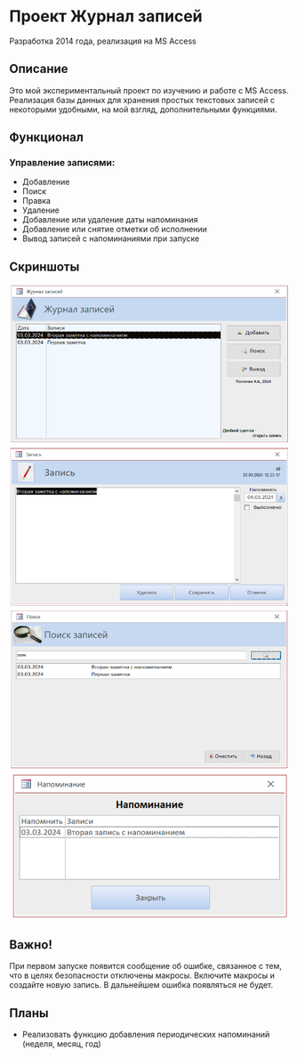 # Проект Журнал записей
Разработка 2014 года, реализация на MS Access

## Описание
Это мой экспериментальный проект по изучению и работе с MS Access. Реализация базы данных для хранения простых текстовых записей с некоторыми удобными, на мой взгляд, дополнительными функциями.

## Функционал
### Управление записями:
- Добавление
- Поиск
- Правка
- Удаление
- Добавление или удаление даты напоминания
- Добавление или снятие отметки об исполнении
- Вывод записей с напоминаниями при запуске
## Скриншоты
![Главный экран](images/scr1.png)
![Карточка записи](images/scr2.png)
![Поиск записей](images/scr3.png)
![Всплывающие напоминания](images/scr4.png)

## Важно!
При первом запуске появится сообщение об ошибке, связанное с тем, что в целях безопасности отключены макросы. Включите макросы и создайте новую запись. В дальнейшем ошибка появляться не будет.

## Планы
- Реализовать функцию добавления периодических напоминаний (неделя, месяц, год)
